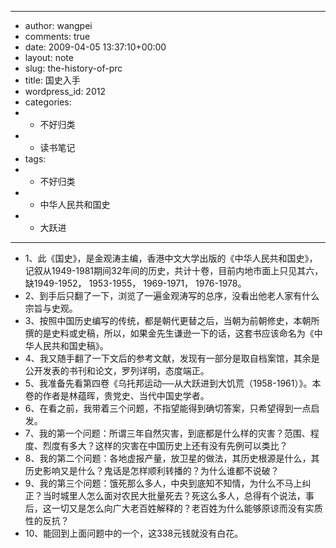 - ---
- author: wangpei
- comments: true
- date: 2009-04-05 13:37:10+00:00
- layout: note
- slug: the-history-of-prc
- title: 国史入手
- wordpress_id: 2012
- categories:
- - 不好归类
- - 读书笔记
- tags:
- - 不好归类
- - 中华人民共和国史
- - 大跃进
- ---
- 1、此《国史》，是金观涛主编，香港中文大学出版的《中华人民共和国史》，记叙从1949-1981期间32年间的历史，共计十卷，目前内地市面上只见其六，缺1949-1952， 1953-1955， 1969-1971， 1976-1978。
- 2、到手后只翻了一下，浏览了一遍金观涛写的总序，没看出他老人家有什么宗旨与史观。
- 3、按照中国历史编写的传统，都是朝代更替之后，当朝为前朝修史，本朝所撰的是史料或史稿，所以，如果金先生谦逊一下的话，这套书应该命名为《中华人民共和国史稿》。
- 4、我又随手翻了一下文后的参考文献，发现有一部分是取自档案馆，其余是公开发表的书刊和论文，罗列详明，态度端正。
- 5、我准备先看第四卷《乌托邦运动──从大跃进到大饥荒（1958-1961）》。本卷的作者是林蕴晖，贵党史、当代中国史学者。
- 6、在看之前，我带着三个问题，不指望能得到确切答案，只希望得到一点启发。
- 7、我的第一个问题：所谓三年自然灾害，到底都是什么样的灾害？范围、程度、烈度有多大？这样的灾害在中国历史上还有没有先例可以类比？
- 8、我的第二个问题：各地虚报产量，放卫星的做法，其历史根源是什么，其历史影响又是什么？鬼话是怎样顺利转播的？为什么谁都不说破？
- 9、我的第三个问题：饿死那么多人，中央到底知不知情，为什么不马上纠正？当时城里人怎么面对农民大批量死去？死这么多人，总得有个说法，事后，这一切又是怎么向广大老百姓解释的？老百姓为什么能够原谅而没有实质性的反抗？
- 10、能回到上面问题中的一个，这338元钱就没有白花。
